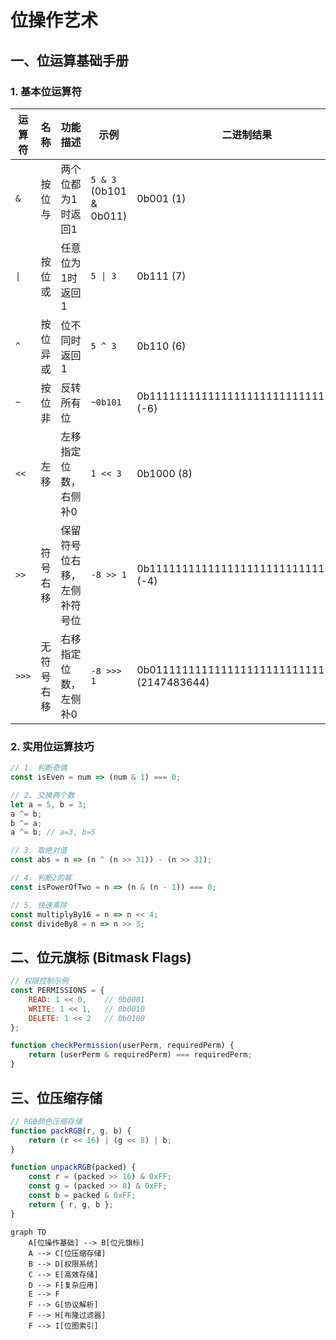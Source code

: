 # 位操作艺术

## 一、位运算基础手册

### 1. 基本位运算符

| 运算符   | 名称    | 功能描述           | 示例                      | 二进制结果                                           |
|-------|-------|----------------|-------------------------|-------------------------------------------------|
| `&`   | 按位与   | 两个位都为1时返回1     | `5 & 3` (0b101 & 0b011) | 0b001 (1)                                       |
| `\|`  | 按位或   | 任意位为1时返回1      | `5 \| 3`                | 0b111 (7)                                       |
| `^`   | 按位异或  | 位不同时返回1        | `5 ^ 3`                 | 0b110 (6)                                       |
| `~`   | 按位非   | 反转所有位          | `~0b101`                | 0b11111111111111111111111111111010 (-6)         |
| `<<`  | 左移    | 左移指定位数，右侧补0    | `1 << 3`                | 0b1000 (8)                                      |
| `>>`  | 符号右移  | 保留符号位右移，左侧补符号位 | `-8 >> 1`               | 0b11111111111111111111111111111100 (-4)         |
| `>>>` | 无符号右移 | 右移指定位数，左侧补0    | `-8 >>> 1`              | 0b01111111111111111111111111111100 (2147483644) |

### 2. 实用位运算技巧

```js
// 1. 判断奇偶
const isEven = num => (num & 1) === 0;

// 2. 交换两个数
let a = 5, b = 3;
a ^= b;
b ^= a;
a ^= b; // a=3, b=5

// 3. 取绝对值
const abs = n => (n ^ (n >> 31)) - (n >> 31);

// 4. 判断2的幂
const isPowerOfTwo = n => (n & (n - 1)) === 0;

// 5. 快速乘除
const multiplyBy16 = n => n << 4;
const divideBy8 = n => n >> 3;
```

## 二、位元旗标 (Bitmask Flags)

```js
// 权限控制示例
const PERMISSIONS = {
    READ: 1 << 0,    // 0b0001
    WRITE: 1 << 1,   // 0b0010
    DELETE: 1 << 2   // 0b0100
};

function checkPermission(userPerm, requiredPerm) {
    return (userPerm & requiredPerm) === requiredPerm;
}
```

## 三、位压缩存储

```js
// RGB颜色压缩存储
function packRGB(r, g, b) {
    return (r << 16) | (g << 8) | b;
}

function unpackRGB(packed) {
    const r = (packed >> 16) & 0xFF;
    const g = (packed >> 8) & 0xFF;
    const b = packed & 0xFF;
    return { r, g, b };
}
```

```mermaid
graph TD
    A[位操作基础] --> B[位元旗标]
    A --> C[位压缩存储]
    B --> D[权限系统]
    C --> E[高效存储]
    D --> F[复杂应用]
    E --> F
    F --> G[协议解析]
    F --> H[布隆过滤器]
    F --> I[位图索引]
```
